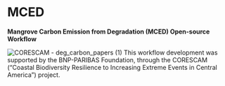 # MCED
**Mangrove Carbon Emission from Degradation (MCED) Open-source Workflow**

![CORESCAM - deg_carbon_papers (1)](https://github.com/CibeleAmaral/MCED/assets/67020853/39346e6c-9acf-4f34-abf8-a2d46ee0ed39)
This workflow development was supported by the BNP-PARIBAS Foundation, through the CORESCAM (“Coastal Biodiversity Resilience to Increasing Extreme Events in Central America”) project.
